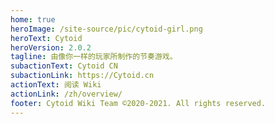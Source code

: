 ```yaml
---
home: true
heroImage: /site-source/pic/cytoid-girl.png
heroText: Cytoid
heroVersion: 2.0.2
tagline: 由像你一样的玩家所制作的节奏游戏。
subactionText: Cytoid CN
subactionLink: https://Cytoid.cn
actionText: 阅读 Wiki
actionLink: /zh/overview/
footer: Cytoid Wiki Team ©2020-2021. All rights reserved.
---
```

